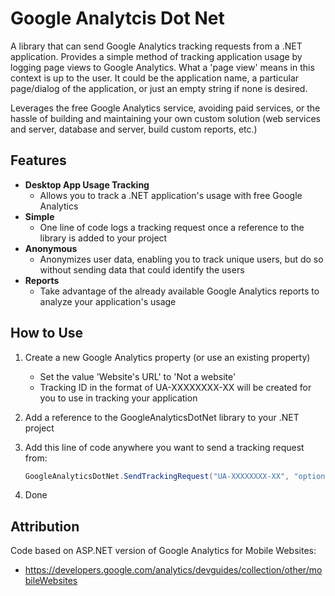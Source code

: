 Google Analytcis Dot Net
========================

A library that can send Google Analytics tracking requests from a .NET application. Provides a simple method of tracking application usage by logging page views to Google Analytics. What a 'page view' means in this context is up to the user. It could be the application name, a particular page/dialog of the application, or just an empty string if none is desired. 

Leverages the free Google Analytics service, avoiding paid services, or the hassle of building and maintaining your own custom solution (web services and server, database and server, build custom reports, etc.)

Features
---------------------

* **Desktop App Usage Tracking**
	* Allows you to track a .NET application's usage with free Google Analytics
* **Simple**
	* One line of code logs a tracking request once a reference to the library is added to your project
* **Anonymous**
	* Anonymizes user data, enabling you to track unique users, but do so without sending data that could identify the users
* **Reports**
	* Take advantage of the already available Google Analytics reports to analyze your application's usage

How to Use
---------------------

1. Create a new Google Analytics property (or use an existing property)
	- Set the value 'Website's URL' to 'Not a website'
	- Tracking ID in the format of UA-XXXXXXXX-XX will be created for you to use in tracking your application
2. Add a reference to the GoogleAnalyticsDotNet library to your .NET project
3. Add this line of code anywhere you want to send a tracking request from:

    ```csharp
    GoogleAnalyticsDotNet.SendTrackingRequest("UA-XXXXXXXX-XX", "optional page name");
    ```
4. Done

Attribution
---------------------

Code based on ASP.NET version of Google Analytics for Mobile Websites:  
* https://developers.google.com/analytics/devguides/collection/other/mobileWebsites